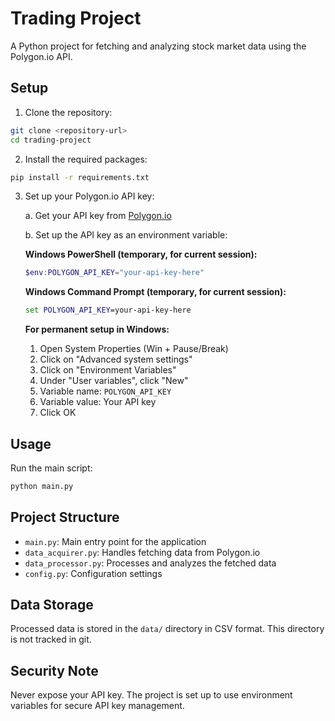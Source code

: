 # Trading Project

A Python project for fetching and analyzing stock market data using the Polygon.io API.

## Setup

1. Clone the repository:
```bash
git clone <repository-url>
cd trading-project
```

2. Install the required packages:
```bash
pip install -r requirements.txt
```

3. Set up your Polygon.io API key:

   a. Get your API key from [Polygon.io](https://polygon.io)
   
   b. Set up the API key as an environment variable:

   **Windows PowerShell (temporary, for current session):**
   ```powershell
   $env:POLYGON_API_KEY="your-api-key-here"
   ```

   **Windows Command Prompt (temporary, for current session):**
   ```cmd
   set POLYGON_API_KEY=your-api-key-here
   ```

   **For permanent setup in Windows:**
   1. Open System Properties (Win + Pause/Break)
   2. Click on "Advanced system settings"
   3. Click on "Environment Variables"
   4. Under "User variables", click "New"
   5. Variable name: `POLYGON_API_KEY`
   6. Variable value: Your API key
   7. Click OK

## Usage

Run the main script:
```bash
python main.py
```

## Project Structure

- `main.py`: Main entry point for the application
- `data_acquirer.py`: Handles fetching data from Polygon.io
- `data_processor.py`: Processes and analyzes the fetched data
- `config.py`: Configuration settings

## Data Storage

Processed data is stored in the `data/` directory in CSV format. This directory is not tracked in git.

## Security Note

Never expose your API key. The project is set up to use environment variables for secure API key management.